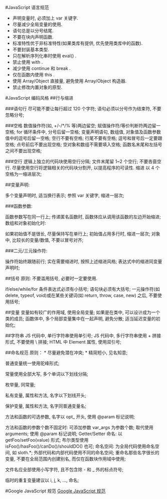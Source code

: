 #JavaScript 语言规范

- 声明变量时, 必须加上 var 关键字.
- 尽量减少全局变量的使用.
- 语句总是以分号结尾.
- 不要在块内声明函数.
- 标准特性优于非标准特性(如果类库有提供, 优先使用类库中的函数).
- 不要封装基本类型.
- 只在解析序列化串时使用 eval() .
- 禁止使用 with .
- 减少使用 continue 和 break .
- 仅在函数内使用 this .
- 使用 Array/Object 直接量, 避免使用 Array/Object 构造器.
- 禁止修改内置对象的原型.

#JavaScript 编码风格
##行与缩进

###语句行
尽可能不要让每行超过 120 个字符;
语句必须以分号作为结束符, 不要忽略分号;

###空格
数值操作符(如, +/-/*/% 等)两边留空;
赋值操作符/等价判断符两边留一空格;
for 循环条件中, 分号后留一空格;
变量声明语句, 数组值, 对象值及函数参数值中的逗号后留一空格;
空行不要有空格;
行尾不要有空格;
逗号和冒号后一定要跟空格;
点号前后不要出现空格;
空对象和数组不需要填入空格;
函数名末尾和左括号之间不要出现空格;

###空行
逻辑上独立的代码块使用空行分隔;
文件末尾留 1~2 个空行;
不要吝啬空行. 尽量使用空行将逻辑相关的代码块分割开, 以提高程序的可读性.
缩进
以 4 个空格为一缩进层次;

##变量声明:

多个变量声明时, 适当换行表示;
参照 var 关键字, 缩进一层次;

###函数参数:

函数参数写在同一行上;
传递匿名函数时, 函数体应从调用该函数的左边开始缩进;
数组和对象初始化时:

如果初始值不是很长, 尽量保持写在单行上;
初始值占用多行时, 缩进一层次;
对象中, 比较长的变量/数值, 不要以冒号对齐;

###二元/三元操作符:

操作符始终跟随前行;
实在需要缩进时, 按照上述缩进风格;
表达式中的缩进同变量声明时;

##括号
原则: 不要滥用括号, 必要时一定要使用.

if/else/while/for 条件表达式必须有小括号;
语句块必须有大括号;
一元操作符(如 delete, typeof, void)或在某些关键词(如 return, throw, case, new) 之后, 不要使用括号;

##变量
变量如有较广的作用域, 使用全局变量; 如果是在类中, 可以设计成为一个类的成员;
函数体中, 多个局部变量集中在一起声明, 避免分散;
适当延迟变量的初始化;

##字符串
JS 代码中, 单行字符串使用单引号;
JS 代码中, 多行字符串使用 + 拼接形式, 不要使用 \ 拼接;
HTML 中 Element 属性, 使用双引号;

##命名规范
原则： * 尽量避免潜在冲突; * 精简短小, 见名知意;

普通变量统一使用驼峰形式;

常量使用全部大写, 多个单词以下划线分隔;

枚举量, 同常量;

私有变量, 属性和方法, 名字以下划线开头;

保护变量, 属性和方法, 名字同普通变量名;

方法和函数的可选参数, 名字以 opt_ 开头, 使用 @param 标记说明;

方法和函数的参数个数不固定时:
可添加参数 var_args 为参数个数;
取代使用 arguments;
使用 @param 标记说明;
Getter/Setter 命名:
以 getFoo/setFoo(value) 形式;
布尔类型使用 isFoo()/hasFoo()/canDo()/shouldDO() 也可;
命名空间:
为全局代码使用命名空间, 如 sloth.*;
外部代码和内部代码使用不同的命名空间;
重命名那些名字很长的变量, 不要在全局范围内创建别名, 而仅在函数块作用域中使用;

文件名应全部使用小写字符, 且不包含除 - 和 _ 外的标点符号;

临时的重复变量建议以 i, j, k, ..., 命名;


#Google JavaScript 规范
[Google JavaScript 规范](http://docs.kissyui.com/1.4/docs/html/tutorials/style-guide/google-js-style.html)
